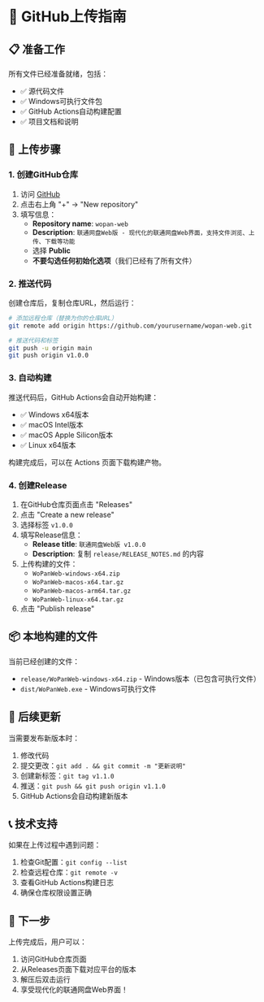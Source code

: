 # 🚀 GitHub上传指南

## 📋 准备工作

所有文件已经准备就绪，包括：
- ✅ 源代码文件
- ✅ Windows可执行文件包
- ✅ GitHub Actions自动构建配置
- ✅ 项目文档和说明

## 🔧 上传步骤

### 1. 创建GitHub仓库

1. 访问 [GitHub](https://github.com)
2. 点击右上角 "+" → "New repository"
3. 填写信息：
   - **Repository name**: `wopan-web`
   - **Description**: `联通网盘Web版 - 现代化的联通网盘Web界面，支持文件浏览、上传、下载等功能`
   - 选择 **Public**
   - **不要勾选任何初始化选项**（我们已经有了所有文件）

### 2. 推送代码

创建仓库后，复制仓库URL，然后运行：

```bash
# 添加远程仓库（替换为你的仓库URL）
git remote add origin https://github.com/yourusername/wopan-web.git

# 推送代码和标签
git push -u origin main
git push origin v1.0.0
```

### 3. 自动构建

推送代码后，GitHub Actions会自动开始构建：
- ✅ Windows x64版本
- ✅ macOS Intel版本  
- ✅ macOS Apple Silicon版本
- ✅ Linux x64版本

构建完成后，可以在 Actions 页面下载构建产物。

### 4. 创建Release

1. 在GitHub仓库页面点击 "Releases"
2. 点击 "Create a new release"
3. 选择标签 `v1.0.0`
4. 填写Release信息：
   - **Release title**: `联通网盘Web版 v1.0.0`
   - **Description**: 复制 `release/RELEASE_NOTES.md` 的内容
5. 上传构建的文件：
   - `WoPanWeb-windows-x64.zip`
   - `WoPanWeb-macos-x64.tar.gz`
   - `WoPanWeb-macos-arm64.tar.gz`
   - `WoPanWeb-linux-x64.tar.gz`
6. 点击 "Publish release"

## 📦 本地构建的文件

当前已经创建的文件：
- `release/WoPanWeb-windows-x64.zip` - Windows版本（已包含可执行文件）
- `dist/WoPanWeb.exe` - Windows可执行文件

## 🔄 后续更新

当需要发布新版本时：

1. 修改代码
2. 提交更改：`git add . && git commit -m "更新说明"`
3. 创建新标签：`git tag v1.1.0`
4. 推送：`git push && git push origin v1.1.0`
5. GitHub Actions会自动构建新版本

## 📞 技术支持

如果在上传过程中遇到问题：
1. 检查Git配置：`git config --list`
2. 检查远程仓库：`git remote -v`
3. 查看GitHub Actions构建日志
4. 确保仓库权限设置正确

## 🎯 下一步

上传完成后，用户可以：
1. 访问GitHub仓库页面
2. 从Releases页面下载对应平台的版本
3. 解压后双击运行
4. 享受现代化的联通网盘Web界面！
